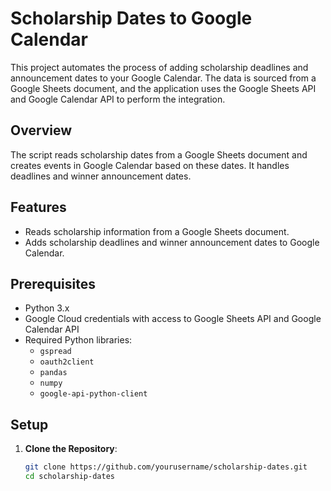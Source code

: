 # Scholarship Dates to Google Calendar

This project automates the process of adding scholarship deadlines and announcement dates to your Google Calendar. The data is sourced from a Google Sheets document, and the application uses the Google Sheets API and Google Calendar API to perform the integration.

## Overview

The script reads scholarship dates from a Google Sheets document and creates events in Google Calendar based on these dates. It handles deadlines and winner announcement dates.

## Features

- Reads scholarship information from a Google Sheets document.
- Adds scholarship deadlines and winner announcement dates to Google Calendar.

## Prerequisites

- Python 3.x
- Google Cloud credentials with access to Google Sheets API and Google Calendar API
- Required Python libraries:
  - `gspread`
  - `oauth2client`
  - `pandas`
  - `numpy`
  - `google-api-python-client`

## Setup

1. **Clone the Repository**:
   ```bash
   git clone https://github.com/yourusername/scholarship-dates.git
   cd scholarship-dates

